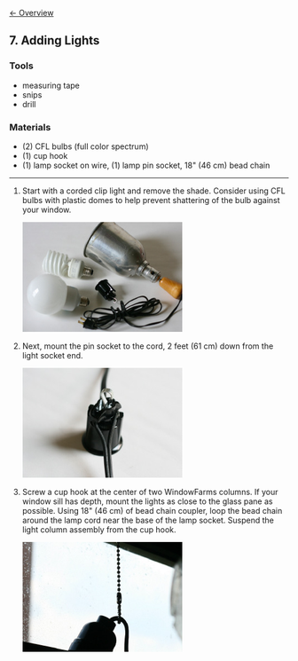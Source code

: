 [&larr; Overview](index.md)

## 7. Adding Lights

### Tools

* measuring tape
* snips
* drill

### Materials

* (2) CFL bulbs (full color spectrum)
* (1) cup hook
* (1) lamp socket on wire, (1) lamp pin socket, 18" (46 cm) bead chain 

***

1. Start with a corded clip light and remove the shade. Consider using CFL bulbs with plastic domes to help prevent shattering of the bulb against your window.

    ![](images/7_0.jpg)

2. Next, mount the pin socket to the cord, 2 feet (61 cm) down from the light socket end.

    ![](images/7_1.jpg)

3. Screw a cup hook at the center of two WindowFarms columns. If your window sill has depth, mount the lights as close to the glass pane as possible. Using 18" (46 cm) of bead chain coupler, loop the bead chain around the lamp cord near the base of the lamp socket. Suspend the light column assembly from the cup hook.

    ![](images/7_2.jpg)
